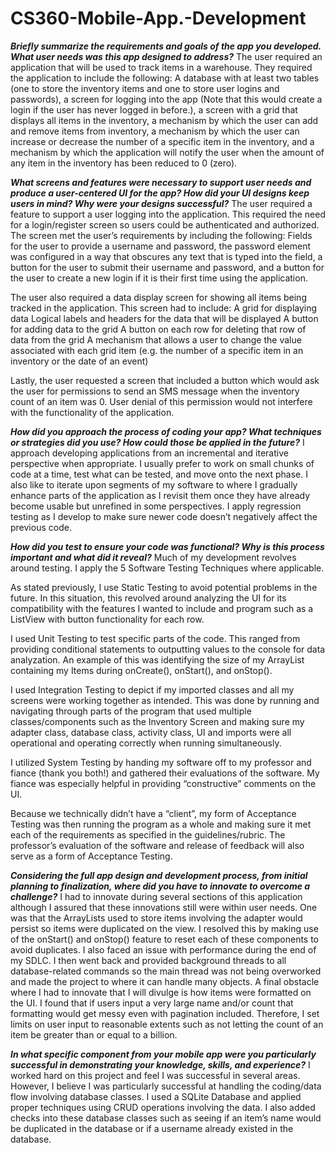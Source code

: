 # CS360-Mobile-App.-Development

***Briefly summarize the requirements and goals of the app you developed. What user needs was this app designed to address?***
The user required an application that will be used to track items in a warehouse. They required the application to include the following:
A database with at least two tables (one to store the inventory items and one to store user logins and passwords),
a screen for logging into the app (Note that this would create a login if the user has never logged in before.),
a screen with a grid that displays all items in the inventory,
a mechanism by which the user can add and remove items from inventory,
a mechanism by which the user can increase or decrease the number of a specific item in the inventory,
and a mechanism by which the application will notify the user when the amount of any item in the inventory has been reduced to 0 (zero).

***What screens and features were necessary to support user needs and produce a user-centered UI for the app? How did your UI designs keep users in mind? Why were your designs successful?***
The user required a feature to support a user logging into the application. This required the need for a login/register screen so users could be authenticated and authorized. The screen met the user’s requirements by including the following:
Fields for the user to provide a username and password,
the password element was configured in a way that obscures any text that is typed into the field, 
a button for the user to submit their username and password,
and a button for the user to create a new login if it is their first time using the application.

The user also required a data display screen for showing all items being tracked in the application. This screen had to include:
A grid for displaying data
Logical labels and headers for the data that will be displayed
A button for adding data to the grid
A button on each row for deleting that row of data from the grid
A mechanism that allows a user to change the value associated with each grid item (e.g. the number of a specific item in an inventory or the date of an event)

Lastly, the user requested a screen that included a button which would ask the user for permissions to send an SMS message when the inventory count of an item was 0. User denial of this permission would not interfere with the functionality of the application.

***How did you approach the process of coding your app? What techniques or strategies did you use? How could those be applied in the future?***
I approach developing applications from an incremental and iterative perspective when appropriate. I usually prefer to work on small chunks of code at a time, test what can be tested, and move onto the next phase. I also like to iterate upon segments of my software to where I gradually enhance parts of the application as I revisit them once they have already become usable but unrefined in some perspectives. I apply regression testing as I develop to make sure newer code doesn’t negatively affect the previous code.  

***How did you test to ensure your code was functional? Why is this process important and what did it reveal?***
Much of my development revolves around testing. I apply the 5 Software Testing Techniques where applicable. 

As stated previously, I use Static Testing to avoid potential problems in the future. In this situation, this revolved around analyzing the UI for its compatibility with the features I wanted to include and program such as a ListView with button functionality for each row. 

I used Unit Testing to test specific parts of the code. This ranged from providing conditional statements to outputting values to the console for data analyzation. An example of this was identifying the size of my ArrayList containing my Items during onCreate(), onStart(), and onStop(). 

I used Integration Testing to depict if my imported classes and all my screens were working together as intended. This was done by running and navigating through parts of the program that used multiple classes/components such as the Inventory Screen and making sure my adapter class, database class, activity class, UI and imports were all operational and operating correctly when running simultaneously. 

I utilized System Testing by handing my software off to my professor and fiance (thank you both!) and gathered their evaluations of the software. My fiance was especially helpful in providing “constructive” comments on the UI. 

Because we technically didn’t have a “client”, my form of Acceptance Testing was then running the program as a whole and making sure it met each of the requirements as specified in the guidelines/rubric. The professor’s evaluation of the software and release of feedback will also serve as a form of Acceptance Testing.

***Considering the full app design and development process, from initial planning to finalization, where did you have to innovate to overcome a challenge?***
I had to innovate during several sections of this application although I assured that these innovations still were within user needs. One was that the ArrayLists used to store items involving the adapter would persist so items were duplicated on the view. I resolved this by making use of the onStart() and onStop() feature to reset each of these components to avoid duplicates. I also faced an issue with performance during the end of my SDLC. I then went back and provided background threads to all database-related commands so the main thread was not being overworked and made the project to where it can handle many objects. A final obstacle where I had to innovate that I will divulge is how items were formatted on the UI. I found that if users input a very large name and/or count that formatting would get messy even with pagination included. Therefore, I set limits on user input to reasonable extents such as not letting the count of an item be greater than or equal to a billion.

***In what specific component from your mobile app were you particularly successful in demonstrating your knowledge, skills, and experience?***
I worked hard on this project and feel I was successful in several areas. However, I believe I was particularly successful at handling the coding/data flow involving database classes. I used a SQLite Database and applied proper techniques using CRUD operations involving the data. I also added checks into these database classes such as seeing if an item’s name would be duplicated in the database or if a username already existed in the database.

